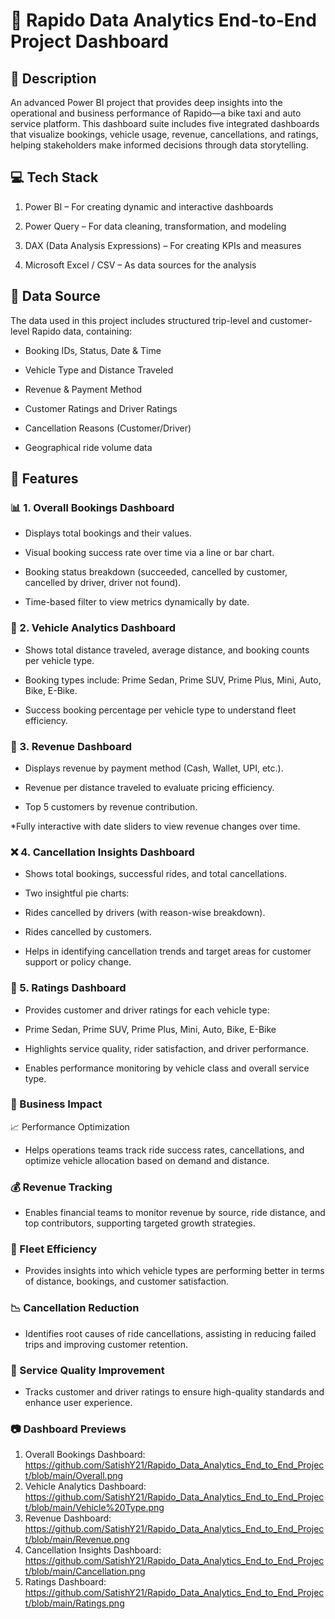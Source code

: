 # 🛵 Rapido Data Analytics End-to-End Project Dashboard
## 📝 Description

An advanced Power BI project that provides deep insights into the operational and business performance of Rapido—a bike taxi and auto service platform. This dashboard suite includes five integrated dashboards that visualize bookings, vehicle usage, revenue, cancellations, and ratings, helping stakeholders make informed decisions through data storytelling.

## 💻 Tech Stack

1. Power BI – For creating dynamic and interactive dashboards

2. Power Query – For data cleaning, transformation, and modeling

3. DAX (Data Analysis Expressions) – For creating KPIs and measures

4. Microsoft Excel / CSV – As data sources for the analysis

## 📂 Data Source

The data used in this project includes structured trip-level and customer-level Rapido data, containing:

* Booking IDs, Status, Date & Time

* Vehicle Type and Distance Traveled

* Revenue & Payment Method

* Customer Ratings and Driver Ratings

* Cancellation Reasons (Customer/Driver)

* Geographical ride volume data

## 🚀 Features
### 📊 1. Overall Bookings Dashboard
* Displays total bookings and their values.

* Visual booking success rate over time via a line or bar chart.

* Booking status breakdown (succeeded, cancelled by customer, cancelled by driver, driver not found).

* Time-based filter to view metrics dynamically by date.

### 🚗 2. Vehicle Analytics Dashboard
* Shows total distance traveled, average distance, and booking counts per vehicle type.

* Booking types include: Prime Sedan, Prime SUV, Prime Plus, Mini, Auto, Bike, E-Bike.

* Success booking percentage per vehicle type to understand fleet efficiency.

### 💸 3. Revenue Dashboard
* Displays revenue by payment method (Cash, Wallet, UPI, etc.).

* Revenue per distance traveled to evaluate pricing efficiency.

* Top 5 customers by revenue contribution.

*Fully interactive with date sliders to view revenue changes over time.

### ❌ 4. Cancellation Insights Dashboard
* Shows total bookings, successful rides, and total cancellations.

* Two insightful pie charts:

* Rides cancelled by drivers (with reason-wise breakdown).

* Rides cancelled by customers.

* Helps in identifying cancellation trends and target areas for customer support or policy change.

### 🌟 5. Ratings Dashboard
* Provides customer and driver ratings for each vehicle type:

* Prime Sedan, Prime SUV, Prime Plus, Mini, Auto, Bike, E-Bike

* Highlights service quality, rider satisfaction, and driver performance.

* Enables performance monitoring by vehicle class and overall service type.

### 📌 Business Impact
📈 Performance Optimization
* Helps operations teams track ride success rates, cancellations, and optimize vehicle allocation based on demand and distance.

### 💰 Revenue Tracking
* Enables financial teams to monitor revenue by source, ride distance, and top contributors, supporting targeted growth strategies.

### 🚗 Fleet Efficiency
* Provides insights into which vehicle types are performing better in terms of distance, bookings, and customer satisfaction.

### 📉 Cancellation Reduction
* Identifies root causes of ride cancellations, assisting in reducing failed trips and improving customer retention.

### 🌟 Service Quality Improvement
* Tracks customer and driver ratings to ensure high-quality standards and enhance user experience.

### 📷 Dashboard Previews
1. Overall Bookings Dashboard: https://github.com/SatishY21/Rapido_Data_Analytics_End_to_End_Project/blob/main/Overall.png
2. Vehicle Analytics Dashboard: https://github.com/SatishY21/Rapido_Data_Analytics_End_to_End_Project/blob/main/Vehicle%20Type.png
3. Revenue Dashboard: https://github.com/SatishY21/Rapido_Data_Analytics_End_to_End_Project/blob/main/Revenue.png
4. Cancellation Insights Dashboard: https://github.com/SatishY21/Rapido_Data_Analytics_End_to_End_Project/blob/main/Cancellation.png
5. Ratings Dashboard: https://github.com/SatishY21/Rapido_Data_Analytics_End_to_End_Project/blob/main/Ratings.png
